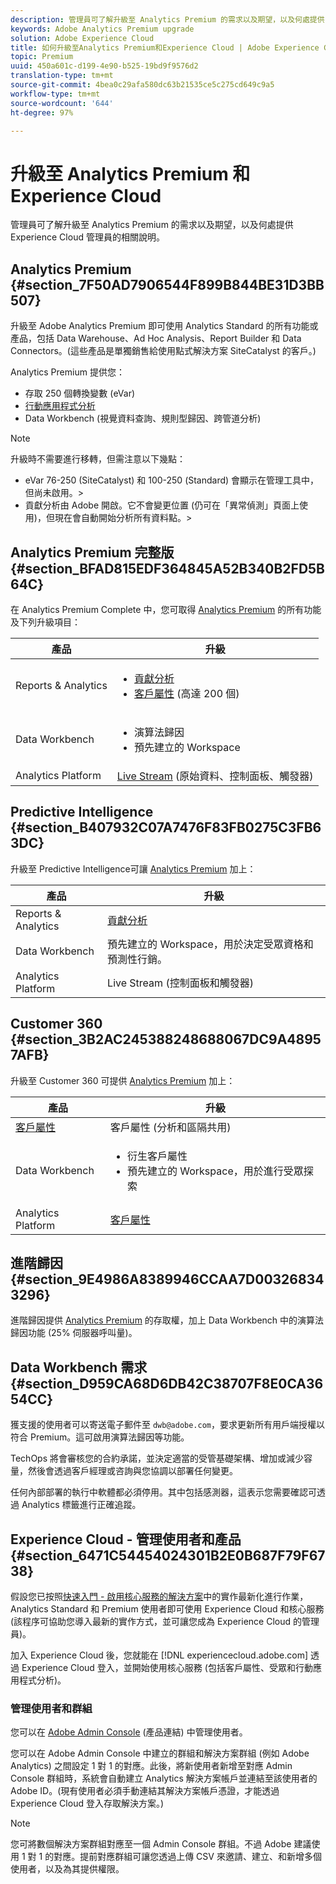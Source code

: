 ```yaml
---
description: 管理員可了解升級至 Analytics Premium 的需求以及期望，以及何處提供 Experience Cloud 管理員的相關說明。
keywords: Adobe Analytics Premium upgrade
solution: Adobe Experience Cloud
title: 如何升級至Analytics Premium和Experience Cloud | Adobe Experience Cloud
topic: Premium
uuid: 450a601c-d199-4e90-b525-19bd9f9576d2
translation-type: tm+mt
source-git-commit: 4bea0c29afa580dc63b21535ce5c275cd649c9a5
workflow-type: tm+mt
source-wordcount: '644'
ht-degree: 97%

---
```



# 升級至 Analytics Premium 和 Experience Cloud

管理員可了解升級至 Analytics Premium 的需求以及期望，以及何處提供 Experience Cloud 管理員的相關說明。

## Analytics Premium {#section_7F50AD7906544F899B844BE31D3BB507}

升級至 Adobe Analytics Premium 即可使用 Analytics Standard 的所有功能或產品，包括 Data Warehouse、Ad Hoc Analysis、Report Builder 和 Data Connectors。(這些產品是單獨銷售給使用點式解決方案 SiteCatalyst 的客戶。)

Analytics Premium 提供您：

* 存取 250 個轉換變數 (eVar)
* [行動應用程式分析](https://docs.adobe.com/content/help/zh-Hant/mobile-services/using/home.html)
* Data Workbench (視覺資料查詢、規則型歸因、跨管道分析)

>[!NOTE]
>
>升級時不需要進行移轉，但需注意以下幾點：
>
>* eVar 76-250 (SiteCatalyst) 和 100-250 (Standard) 會顯示在管理工具中，但尚未啟用。>
>* 貢獻分析由 Adobe 開啟。它不會變更位置 (仍可在「異常偵測」頁面上使用)，但現在會自動開始分析所有資料點。>


## Analytics Premium 完整版 {#section_BFAD815EDF364845A52B340B2FD5B64C}

在 Analytics Premium Complete 中，您可取得 [Analytics Premium](../admin-getting-started/upgrade-to-analytics-premium.md#section_7F50AD7906544F899B844BE31D3BB507) 的所有功能及下列升級項目：

| 產品 | 升級 |
|--- |--- |
| Reports &amp; Analytics | <ul><li>[貢獻分析](https://docs.adobe.com/content/help/zh-Hant/analytics/analyze/analysis-workspace/virtual-analyst/contribution-analysis/ca-tokens.html)</li><li>[客戶屬性](../attributes/attributes.md#concept_ACFEE7C8B8E94875BA0825CDF4913AF1) (高達 200 個)</li></ul> |
| Data Workbench | <ul><li>演算法歸因</li><li>預先建立的 Workspace</li></ul> |
| Analytics Platform | [Live Stream](https://helpx.adobe.com/tw/analytics/kb/getting-started-with-livestream-api.html) (原始資料、控制面板、觸發器) |

## Predictive Intelligence {#section_B407932C07A7476F83FB0275C3FB63DC}

升級至 Predictive Intelligence可讓 [Analytics Premium](../admin-getting-started/upgrade-to-analytics-premium.md#section_7F50AD7906544F899B844BE31D3BB507) 加上：

| 產品 | 升級 |
|---|---|
| Reports &amp; Analytics | [貢獻分析](https://docs.adobe.com/content/help/zh-Hant/analytics/analyze/analysis-workspace/virtual-analyst/contribution-analysis/ca-tokens.html) |
| Data Workbench | 預先建立的 Workspace，用於決定受眾資格和預測性行銷。 |
| Analytics Platform | Live Stream (控制面板和觸發器) |

## Customer 360 {#section_3B2AC245388248688067DC9A48957AFB}

升級至 Customer 360 可提供 [Analytics Premium](../admin-getting-started/upgrade-to-analytics-premium.md#section_7F50AD7906544F899B844BE31D3BB507) 加上：

| 產品 | 升級 |
|--- |--- |
| [客戶屬性](../attributes/attributes.md) | 客戶屬性 (分析和區隔共用) |
| Data Workbench | <ul><li>衍生客戶屬性</li><li>預先建立的 Workspace，用於進行受眾探索</li></ul> |
| Analytics Platform | [客戶屬性](../attributes/attributes.md) |

## 進階歸因 {#section_9E4986A8389946CCAA7D003268343296}

進階歸因提供 [Analytics Premium](../admin-getting-started/upgrade-to-analytics-premium.md#section_7F50AD7906544F899B844BE31D3BB507) 的存取權，加上 Data Workbench 中的演算法歸因功能 (25% 伺服器呼叫量)。

## Data Workbench 需求 {#section_D959CA68D6DB42C38707F8E0CA3654CC}

獲支援的使用者可以寄送電子郵件至 `dwb@adobe.com`，要求更新所有用戶端授權以符合 Premium。這可啟用演算法歸因等功能。

TechOps 將會審核您的合約承諾，並決定適當的受管基礎架構、增加或減少容量，然後會透過客戶經理或咨詢與您協調以部署任何變更。

任何內部部署的執行中軟體都必須停用。其中包括感測器，這表示您需要確認可透過 Analytics 標籤進行正確追蹤。

## Experience Cloud - 管理使用者和產品 {#section_6471C54454024301B2E0B687F79F6738}

假設您已按照[快速入門 - 啟用核心服務的解決方案](../core-services/core-services.md#concept_07ED1D5C64234E77976E6D572E78FB9C)中的實作最新化進行作業，Analytics Standard 和 Premium 使用者即可使用 Experience Cloud 和核心服務(該程序可協助您導入最新的實作方式，並可讓您成為 Experience Cloud 的管理員)。

加入 Experience Cloud 後，您就能在 [!DNL experiencecloud.adobe.com] 透過 Experience Cloud 登入，並開始使用核心服務 (包括客戶屬性、受眾和行動應用程式分析)。

### 管理使用者和群組

您可以在 [Adobe Admin Console](https://helpx.adobe.com/tw/enterprise/help/aedash.html) (產品連結) 中管理使用者。

您可以在 Adobe Admin Console 中建立的群組和解決方案群組 (例如 Adobe Analytics) 之間設定 1 對 1 的對應。此後，將新使用者新增至對應 Admin Console 群組時，系統會自動建立 Analytics 解決方案帳戶並連結至該使用者的 Adobe ID。(現有使用者必須手動連結其解決方案帳戶憑證，才能透過 Experience Cloud 登入存取解決方案。)

>[!NOTE]
>
>您可將數個解決方案群組對應至一個 Admin Console 群組。不過 Adobe 建議使用 1 對 1 的對應。提前對應群組可讓您透過上傳 CSV 來邀請、建立、和新增多個使用者，以及為其提供權限。
